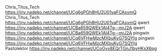 Chris_Titus_Tech    https://inv.nadeko.net/channel/UCg6gPGh8HU2U01vaFCAsvmQ
Chris_Titus_Tech    https://inv.nadeko.net/channel/UCg6gPGh8HU2U01vaFCAsvmQ
qwert    https://inv.nadeko.net/channel/UCBa659QWEk1AI4Tg--mrJ2A
qwert    https://inv.nadeko.net/channel/UCBa659QWEk1AI4Tg--mrJ2A
pingwin    https://inv.nadeko.net/channel/UCq6VFHwMzcMXbuKyG7SQYIg
pingwin    https://inv.nadeko.net/channel/UCq6VFHwMzcMXbuKyG7SQYIg
Pastolektor    https://inv.nadeko.net/channel/UCoGyx8EQrTGnJ1byHKsX6pg
